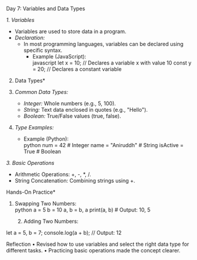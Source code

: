 Day 7: Variables and Data Types  

*1. Variables*  
- Variables are used to store data in a program.  
- *Declaration:*  
  - In most programming languages, variables can be declared using specific syntax.  
    - Example (JavaScript):  
      javascript
      let x = 10; // Declares a variable x with value 10
      const y = 20; // Declares a constant variable
        

2. Data Types*  
1. *Common Data Types:*  
   - *Integer:* Whole numbers (e.g., 5, 100).  
   - *String:* Text data enclosed in quotes (e.g., "Hello").  
   - *Boolean:* True/False values (true, false).  

2. *Type Examples:*  
   - Example (Python):  
     python
     num = 42       # Integer
     name = "Aniruddh" # String
     isActive = True  # Boolean
       

*3. Basic Operations*  
- Arithmetic Operations: +, -, *, /.  
- String Concatenation: Combining strings using +.  

Hands-On Practice*  
1. Swapping Two Numbers:  
   python
   a = 5
   b = 10
   a, b = b, a
   print(a, b)  # Output: 10, 5

	2.	Adding Two Numbers:

let a = 5, b = 7;
console.log(a + b); // Output: 12

Reflection
	•	Revised how to use variables and select the right data type for different tasks.
	•	Practicing basic operations made the concept clearer. 
